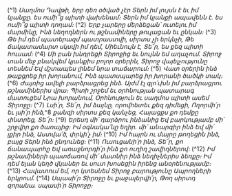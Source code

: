 
(^1) _Սաղմոս Դավթի, երբ դեռ օծված չէր
Տերն իմ լույսն է եւ իմ կյանքը. ես ումի՞ց պիտի վախենամ։
Տերն իմ կյանքի ապավենն է. ես ումի՞ց պիտի դողամ։_
(^2) _Երբ չարերը մերձեցան՝ ուտելու իմ մարմինը,
Ինձ նեղողներն ու թշնամիները թուլացան եւ ընկան։_
(^3) _Թե իմ դեմ պատերազմ պատրաստվի, սիրտս չի երկնչի,
Թե ճակատամարտ սկսվի իմ դեմ,
Միեւնույն է, Տե՜ր, ես քեզ պիտի հուսամ։_
(^4) _Մի բան խնդրեցի Տիրոջից եւ նույնն եմ աղաչում.
Տիրոջ տան մեջ բնակվեմ կյանքիս բոլոր օրերին,
Տիրոջ վայելչությունը տեսնեմ
Եվ մշտապես լինեմ նրա տաճարում։_
(^5) _Վատ օրերին ինձ թաքցրեց իր խորանում,
Ինձ պատսպարեց իր խորանի ծածկի տակ։_
(^6) _Ժայռից ավելի բարձրացրեց ինձ.
Այժմ էլ գլո՛ւխն իմ բարձրացրու թշնամիներիս վրա։
Պիտի շրջեմ եւ օրհնության պատարագ մատուցեմ
Նրա խորանում,
Օրհնություն եւ սաղմոս պիտի ասեմ Տիրոջը։_
(^7) _Լսի՛ր, Տե՜ր, իմ ձայնը, որովհետեւ քեզ դիմեցի,
Ողորմի՛ր եւ լսի՛ր ինձ,_^8 _քանզի սիրտս քեզ կանչեց,
Հայացքս քո դեմքը փնտրեց, Տե՜ր։_
(^9) _Երեսդ մի՛ դարձրու ինձանից
Եվ բարկությամբ մի՛ շրջվիր քո ծառայից։
Իմ օգնակա՛նը եղիր. մի՛ անարգիր ինձ
Եվ մի՛ լքիր ինձ, Աստվա՛ծ, փրկի՛չ իմ։_
(^10) _Իմ հայրն ու մայրը թողեցին ինձ, բայց Տերն ինձ ընդունեց։_
(^11) _Ուսուցանի՛ր ինձ, Տե՜ր, քո ճանապարհը
Եվ առաջնորդի՛ր ինձ քո ուղիղ շավիղներով։_
(^12) _Իմ թշնամիների պատճառով մի՛ մատնիր ինձ նեղիչներիս ձեռքը։
Իմ դեմ ելան կեղծ վկաներ եւ սուտ խոսեցին իրենց անօրենությամբ։_
(^13) _Հավատում եմ, որ կտեսնեմ Տիրոջ բարությունը
Ապրողների երկրում._
(^14) _Սպասի՛ր Տիրոջը եւ քաջալերվի՛ր,
Թող սիրտդ զորանա. սպասի՛ր Տիրոջը։_
